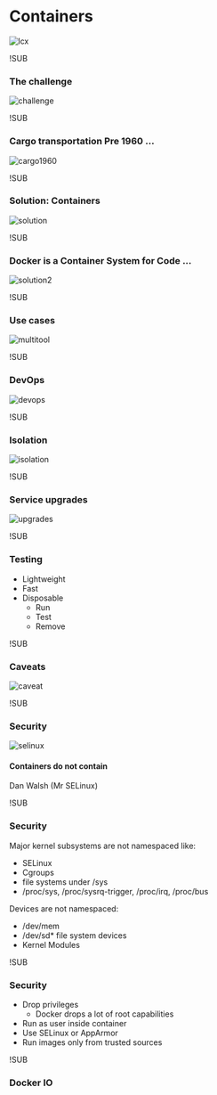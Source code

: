# Containers
![lcx](images/linux-container.jpg)

!SUB
### The challenge
![challenge](images/00_challenge.jpg)

!SUB
### Cargo transportation Pre 1960 ...
![cargo1960](images/02_cargo-pre-1960.jpg)

!SUB
### Solution: Containers
![solution](images/04_solution.jpg)

!SUB
### Docker is a Container System for Code ...
![solution2](images/06_container-system-as-code.jpg)

!SUB
### Use cases
![multitool](images/multi-tool.jpg)

!SUB
### DevOps
![devops](images/devops-cycle.png)

!SUB
### Isolation
![isolation](images/cubicles.jpg)

!SUB
### Service upgrades
![upgrades](images/coffee-van.png)

!SUB
### Testing
* Lightweight
* Fast
* Disposable
  * Run
  * Test
  * Remove

!SUB
### Caveats
![caveat](images/caveat.jpg)

!SUB
### Security
![selinux](images/docker-security.png)

#### Containers do not contain

Dan Walsh (Mr SELinux)

!SUB
### Security

Major kernel subsystems are not namespaced like:
* SELinux
* Cgroups
* file systems under /sys
* /proc/sys, /proc/sysrq-trigger, /proc/irq, /proc/bus

Devices are not namespaced:
* /dev/mem
* /dev/sd\* file system devices
* Kernel Modules

!SUB
### Security
* Drop privileges
  * Docker drops a lot of root capabilities
* Run as user inside container
* Use SELinux or AppArmor
* Run images only from trusted sources

!SUB
### Docker IO

